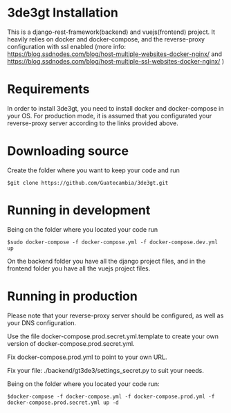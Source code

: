 # 3de3gt Installation

This is a django-rest-framework(backend) and vuejs(frontend) project. It heavily relies on docker and docker-compose, and the reverse-proxy configuration with ssl enabled (more info: https://blog.ssdnodes.com/blog/host-multiple-websites-docker-nginx/ and  https://blog.ssdnodes.com/blog/host-multiple-ssl-websites-docker-nginx/ )

# Requirements

In order to install 3de3gt, you need to install docker and docker-compose in your OS.  For production mode, it is assumed that you configurated your reverse-proxy server according to the links provided above.

# Downloading source
Create the folder where you want to keep your code and run

    $git clone https://github.com/Guatecambia/3de3gt.git


# Running in development

Being on the folder where you located your code run

    $sudo docker-compose -f docker-compose.yml -f docker-compose.dev.yml up

On the backend folder you have all the django project files, and in the frontend folder you have all the vuejs project files.

# Running in production

Please note that your reverse-proxy server should be configured, as well as your DNS configuration.

Use the file docker-compose.prod.secret.yml.template to create your own version of docker-compose.prod.secret.yml.

Fix docker-compose.prod.yml to point to your own URL.

Fix your file: ./backend/gt3de3/settings_secret.py to suit your needs.

Being on the folder where you located your code run:

    $docker-compose -f docker-compose.yml -f docker-compose.prod.yml -f docker-compose.prod.secret.yml up -d

